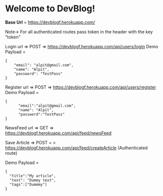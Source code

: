 # Welcome to DevBlog!
**Base Url** = https://devblogf.herokuapp.com/

Note-> For all authenticated routes pass token in the header with the key "token"

Login url => POST => https://devblogf.herokuapp.com/api/users/login
  Demo Payload = 
  ```` 
  { 
	  "email": "alpit@gmail.com",
	  "name": "Alpit",
	  "password": "TestPass" 
  } 
  ````

Register url => POST => https://devblogf.herokuapp.com/api/users/register
  Demo Payload = 
  ```` 
  { 
		"email":"alpit@gmail.com",
		"name": "Alpit",
		"password":"TestPass"
  } 
  ````

NewsFeed url => GET =>  https://devblogf.herokuapp.com/api/feed/newsFeed


Save Article => POST = > https://devblogf.herokuapp.com/api/feed/createArticle (Authenticated route)

 Demo Payload = 
  ```` 
{
	"title":"My article",
	"text": "Dummy text",
	"tags":["Dummmy"]
  } 
  ````
 